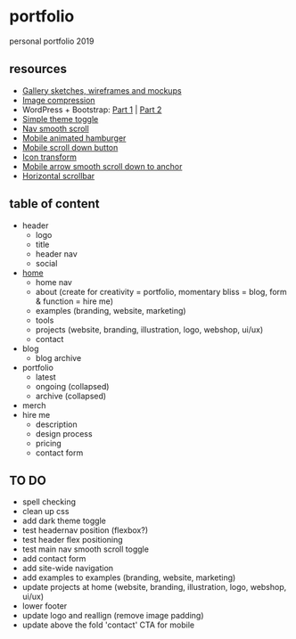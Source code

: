 # portfolio
personal portfolio 2019

## resources
- [Gallery sketches, wireframes and mockups](https://gallery.io/projects/MCHbtQVoQ2HCZdYrFhHI3s7x) 
- [Image compression](https://squoosh.app/)
- WordPress + Bootstrap: [Part 1](https://www.lyrathemes.com/bootstrap-wordpress-theme-tutorial-1/) | [Part 2](https://www.lyrathemes.com/bootstrap-wordpress-theme-tutorial-2/)
- [Simple theme toggle](https://designshack.net/articles/css/lightsoff/)
- [Nav smooth scroll](https://codepen.io/LauraCFC/pen/JVRWNV)
- [Mobile animated hamburger](https://codepen.io/antonlydike/pen/PZPqPw) 
- [Mobile scroll down button](https://codepen.io/nxworld/pen/OyRrGy)
- [Icon transform](http://www.transformicons.com/)
- [Mobile arrow smooth scroll down to anchor](https://stackoverflow.com/questions/4198041/jquery-smooth-scroll-to-an-anchor)
- [Horizontal scrollbar](https://codeburst.io/how-to-create-horizontal-scrolling-containers-d8069651e9c6)

## table of content

- header
  * logo
  * title
  * header nav
  * social
- [home](https://github.com/LauraLjungqvist/portfolio/blob/master/home)
  * home nav
  * about (create for creativity = portfolio, momentary bliss = blog, form & function = hire me)
  * examples (branding, website, marketing)
  * tools
  * projects (website, branding, illustration, logo, webshop, ui/ux)
  * contact
- blog
  * blog archive
- portfolio
  * latest
  * ongoing (collapsed)
  * archive (collapsed)
- merch  
- hire me
  * description
  * design process
  * pricing
  * contact form
  
## TO DO

- spell checking
- clean up css
- add dark theme toggle
- test headernav position (flexbox?)
- test header flex positioning
- test main nav smooth scroll toggle
- add contact form
- add site-wide navigation
- add examples to examples (branding, website, marketing)
- update projects at home (website, branding, illustration, logo, webshop, ui/ux)
- lower footer
- update logo and reallign (remove image padding)
- update above the fold 'contact' CTA for mobile 
